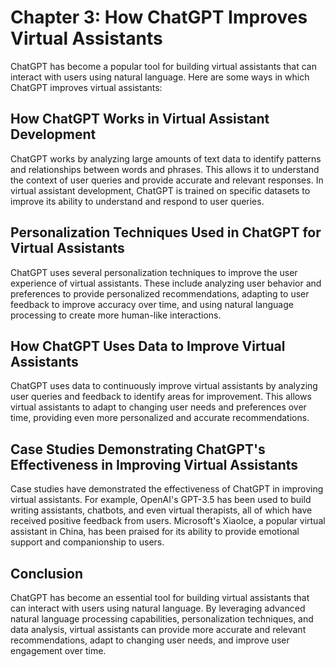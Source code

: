 Chapter 3: How ChatGPT Improves Virtual Assistants
==================================================

ChatGPT has become a popular tool for building virtual assistants that can interact with users using natural language. Here are some ways in which ChatGPT improves virtual assistants:

How ChatGPT Works in Virtual Assistant Development
--------------------------------------------------

ChatGPT works by analyzing large amounts of text data to identify patterns and relationships between words and phrases. This allows it to understand the context of user queries and provide accurate and relevant responses. In virtual assistant development, ChatGPT is trained on specific datasets to improve its ability to understand and respond to user queries.

Personalization Techniques Used in ChatGPT for Virtual Assistants
-----------------------------------------------------------------

ChatGPT uses several personalization techniques to improve the user experience of virtual assistants. These include analyzing user behavior and preferences to provide personalized recommendations, adapting to user feedback to improve accuracy over time, and using natural language processing to create more human-like interactions.

How ChatGPT Uses Data to Improve Virtual Assistants
---------------------------------------------------

ChatGPT uses data to continuously improve virtual assistants by analyzing user queries and feedback to identify areas for improvement. This allows virtual assistants to adapt to changing user needs and preferences over time, providing even more personalized and accurate recommendations.

Case Studies Demonstrating ChatGPT's Effectiveness in Improving Virtual Assistants
----------------------------------------------------------------------------------

Case studies have demonstrated the effectiveness of ChatGPT in improving virtual assistants. For example, OpenAI's GPT-3.5 has been used to build writing assistants, chatbots, and even virtual therapists, all of which have received positive feedback from users. Microsoft's XiaoIce, a popular virtual assistant in China, has been praised for its ability to provide emotional support and companionship to users.

Conclusion
----------

ChatGPT has become an essential tool for building virtual assistants that can interact with users using natural language. By leveraging advanced natural language processing capabilities, personalization techniques, and data analysis, virtual assistants can provide more accurate and relevant recommendations, adapt to changing user needs, and improve user engagement over time.
